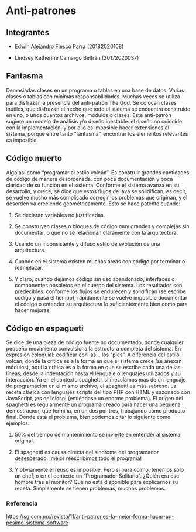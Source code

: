 # Anti-patrones

## Integrantes 

- Edwin Alejandro Fiesco Parra (20182020108)

- Lindsey Katherine Camargo Beltrán (20172020037)

## Fantasma 

Demasiadas clases en un programa o tablas en una base de datos. Varias clases o tablas con mínimas responsabilidades. Muchas veces se utiliza para disfrazar la presencia del anti-patrón The God. Se colocan clases inútiles, que disfrazan el hecho que todo el sistema se encuentra construido en uno, o unos cuantos archivos, módulos o clases. Este anti-patrón sugiere un modelo de análisis y/o diseño inestable: el diseño no coincide con la implementación, y por ello es imposible hacer extensiones al sistema, porque entre tanto “fantasma”, encontrar los elementos relevantes es imposible.

## Código muerto

Algo así como “programar al estilo volcán”. Es construir grandes cantidades de código de manera desordenada, con poca documentación y poca claridad de su función en el sistema. Conforme el sistema avanza en su desarrollo, y crece, se dice que estos flujos de lava se solidifican, es decir, se vuelve mucho más complicado corregir los problemas que originan, y el desorden va creciendo geométricamente. Esto se hace patente cuando: 

1. Se declaran variables no justificadas. 

2. Se construyen clases o bloques de código muy grandes y complejas sin documentar, o que no se relacionan claramente con la arquitectura. 

3. Usando un inconsistente y difuso estilo de evolución de una arquitectura. 

4. Cuando en el sistema existen muchas áreas con código por terminar o reemplazar. 

5. Y claro, cuando dejamos código sin uso abandonado; interfaces o componentes obsoletos en el cuerpo del sistema. Los resultados son predecibles: conforme los flujos se endurecen y solidifican (se escribe código y pasa el tiempo), rápidamente se vuelve imposible documentar el código o entender su arquitectura lo suficientemente bien como para hacer mejoras.

## Código en espagueti

Se dice de una pieza de código fuente no documentado, donde cualquier pequeño movimiento convulsiona la estructura completa del sistema. En expresión coloquial: codificar con las... los “pies”. A diferencia del estilo volcán, donde la crítica es a la forma en que el sistema crece (se anexan módulos), aquí la crítica es a la forma en que se escribe cada una de las líneas, desde la indentación hasta el lenguaje o lenguajes utilizados y su interacción. Ya en el contexto spaghetti, si mezclamos más de un lenguaje de programación en el mismo archivo, el spaghetti es más sabroso. La receta clásica con lenguajes scripts del tipo PHP con HTML y sazonado con JavaScript, ¡es delicioso! (entiéndase un enorme problema). El origen del spaghetti es regularmente un programa creado para hacer una pequeña demostración, que termina, en un dos por tres, trabajando como producto final. Donde está el problema, bien podemos citar lo siguiente como ejemplos: 

1. 50% del tiempo de mantenimiento se invierte en entender al sistema original. 

2. El spaghetti es causa directa del síndrome del programador desesperado: ¡mejor reescribimos todo el programa! 

3. Y obviamente el reuso es imposible. Pero si para colmo, tenemos sólo un chef, o en el contexto un “Programador Solitario”. ¿Quién era ese hombre tras el monitor? Que no está disponible para explicarnos su receta. Simplemente se tienen problemas, muchos problemas.

### Referencia

https://sg.com.mx/revista/11/anti-patrones-la-mejor-forma-hacer-un-pesimo-sistema-software
